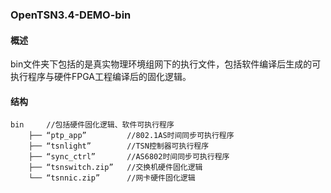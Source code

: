 ### OpenTSN3.4-DEMO-bin

#### 概述  

bin文件夹下包括的是真实物理环境组网下的执行文件，包括软件编译后生成的可执行程序与硬件FPGA工程编译后的固化逻辑。

#### 结构  
    bin     //包括硬件固化逻辑、软件可执行程序  
		├── “ptp_app”         //802.1AS时间同步可执行程序  
		├── “tsnlight”        //TSN控制器可执行程序  
        ├── “sync_ctrl”       //AS6802时间同步可执行程序  		
		├── “tsnswitch.zip”   //交换机硬件固化逻辑  		
		└── “tsnnic.zip”      //网卡硬件固化逻辑  
      
 
